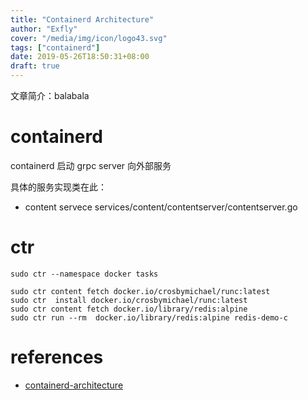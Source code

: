 ```yaml
---
title: "Containerd Architecture"
author: "Exfly"
cover: "/media/img/icon/logo43.svg"
tags: ["containerd"]
date: 2019-05-26T18:50:31+08:00
draft: true
---
```


文章简介：balabala

<!--more-->

# containerd

containerd 启动 grpc server 向外部服务

具体的服务实现类在此：

- content servece services/content/contentserver/contentserver.go

# ctr

```
sudo ctr --namespace docker tasks

sudo ctr content fetch docker.io/crosbymichael/runc:latest
sudo ctr  install docker.io/crosbymichael/runc:latest
sudo ctr content fetch docker.io/library/redis:alpine
sudo ctr run --rm  docker.io/library/redis:alpine redis-demo-c
```

# references

- [containerd-architecture](https://github.com/containerd/containerd/blob/master/design/architecture.md)
